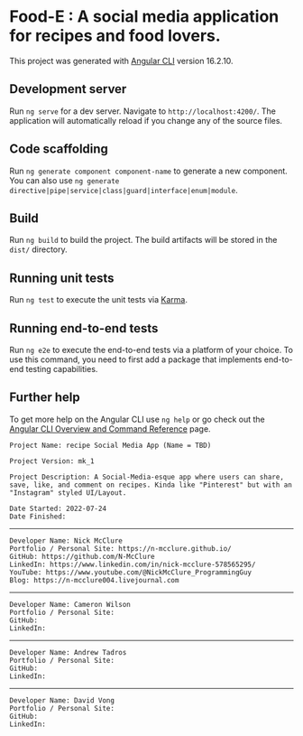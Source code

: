 # Food-E : A social media application for recipes and food lovers.

This project was generated with [Angular CLI](https://github.com/angular/angular-cli) version 16.2.10.

## Development server

Run `ng serve` for a dev server. Navigate to `http://localhost:4200/`. The application will automatically reload if you change any of the source files.

## Code scaffolding

Run `ng generate component component-name` to generate a new component. You can also use `ng generate directive|pipe|service|class|guard|interface|enum|module`.

## Build

Run `ng build` to build the project. The build artifacts will be stored in the `dist/` directory.

## Running unit tests

Run `ng test` to execute the unit tests via [Karma](https://karma-runner.github.io).

## Running end-to-end tests

Run `ng e2e` to execute the end-to-end tests via a platform of your choice. To use this command, you need to first add a package that implements end-to-end testing capabilities.

## Further help

To get more help on the Angular CLI use `ng help` or go check out the [Angular CLI Overview and Command Reference](https://angular.io/cli) page.

    Project Name: recipe Social Media App (Name = TBD)

    Project Version: mk_1

    Project Description: A Social-Media-esque app where users can share, save, like, and comment on recipes. Kinda like "Pinterest" but with an "Instagram" styled UI/Layout.
    
    Date Started: 2022-07-24
    Date Finished: 

---------------------------------------------------------------------------------------------------------------------------

    Developer Name: Nick McClure
    Portfolio / Personal Site: https://n-mcclure.github.io/
    GitHub: https://github.com/N-McClure
    LinkedIn: https://www.linkedin.com/in/nick-mcclure-578565295/
    YouTube: https://www.youtube.com/@NickMcClure_ProgrammingGuy
    Blog: https://n-mcclure004.livejournal.com
    
---------------------------------------------------------------------------------------------------------------------------

    Developer Name: Cameron Wilson
    Portfolio / Personal Site: 
    GitHub: 
    LinkedIn: 

  ---------------------------------------------------------------------------------------------------------------------------

    Developer Name: Andrew Tadros
    Portfolio / Personal Site: 
    GitHub: 
    LinkedIn: 

  ---------------------------------------------------------------------------------------------------------------------------

    Developer Name: David Vong
    Portfolio / Personal Site: 
    GitHub: 
    LinkedIn: 
